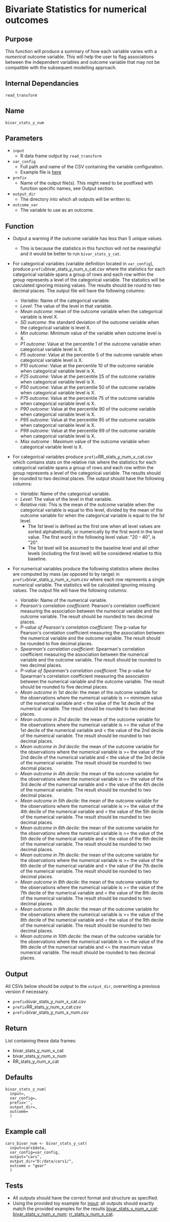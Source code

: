 # Bivariate Statistics for numerical outcomes

## Purpose
This function will produce a summary of how each variable varies with a _numerical_ outcome variable. This will help the user to flag associations between the independent variables and outcome variable that may not be compatible with the subsequent modelling approach.

## Internal Dependancies
`read_transform`

## Name
`bivar_stats_y_num`

## Parameters
* `input`
  * R data frame output by `read_transform`
* `var_config`
  * Full path and name of the CSV containing the variable configuration.
  * Example file is [here](../example_metadata_files/var_config.csv)
* `prefix`
  * Name of the output file(s). This might need to be postfixed with function specific names, see Output section.
* `output_dir`
  * The directory into which all outputs will be written to.
* `outcome_var`
  * The variable to use as an outcome.

## Function
* Output a warning if the outcome variable has less than 5 unique values.
  * This is because the statistics in this function will not be meaningful and it would be better to run `bivar_stats_y_cat`.
* For categorical variables (variable definition located in `var_config`), produce `prefix`bivar_stats_y_num_x_cat.csv where the statistics for each categorical variable spans a group of rows and each row within the group represents a level of the categorical variable. The statistics will be calculated ignoring missing values. The results should be round to two decimal places. The output file will have the following columns:
  * _Variable_: Name of the categorical variable.
  * _Level_: The value of the level in that variable.
  * _Mean outcome_: mean of the outcome variable when the categorical variable is level X.
  * _SD outcome_: the standard deviation of the outcome variable when the categorical variable is level X.
  * _Min outcome_: Minimum value of the variable when outcome level is X.
  * _P1 outcome_: Value at the percentile 1 of the outcome variable when categorical variable level is X.
  * _P5 outcome_: Value at the percentile 5 of the outcome variable when categorical variable level is X.
  * _P10 outcome_: Value at the percentile 10 of the outcome variable when categorical variable level is X.
  * _P25 outcome_: Value at the percentile 25 of the outcome variable when categorical variable level is X.
  * _P50 outcome_: Value at the percentile 50 of the outcome variable when categorical variable level is X.
  * _P75 outcome_: Value at the percentile 75 of the outcome variable when categorical variable level is X.
  * _P90 outcome_: Value at the percentile 90 of the outcome variable when categorical variable level is X.
  * _P95 outcome_: Value at the percentile 95 of the outcome variable when categorical variable level is X.
  * _P99 outcome_: Value at the percentile 99 of the outcome variable when categorical variable level is X.
  * _Max outcome_ : Maximum value of the outcome variable when categorical variable level is X.

* For categorical variables produce `prefix`RR_stats_y_num_x_cat.csv which contains stats on the relative risk where the statistics for each categorical variable spans a group of rows and each row within the group represents a level of the categorical variable. The results should be rounded to two decimal places. The output should have the following columns:
  * _Variable_: Name of the categorical variable.
  * _Level_: The value of the level in that variable.
  * _Relative risk_: This is the mean of the outcome variable when the categorical variable is equal to this level, divided by the mean of the outcome variable for when the categorical variable is equal to the _1st_ level.
    * The _1st_ level is defined as the first one when all level values are sorted alphabetically, or numerically by the first word in the level value. The first word in the following level value: "20 - 40", is "20".
    * The _1st_ level will be assumed to the baseline level and all other levels (including the first level) will be considered relative to this baseline.

* For numerical variables produce the following statistics where deciles are computed by mass (as opposed to by range) in `prefix`bivar_stats_y_num_x_num.csv where each row represents a single numerical variable.  The statistics will be calculated ignoring missing values. The output file will have the following columns:
  * _Variable_: Name of the numerical variable.
  * _Pearson's correlation coefficient_: Pearson's correlation coefficient measuring the association between the numerical variable and the outcome variable. The result should be rounded to two decimal places.
  * _P-value of Pearson's correlation coefficient_: The p-value for Pearson's correlation coefficient measuring the association between the numerical variable and the outcome variable. The result should be rounded to five decimal places.
  * _Spearman's correlation coefficient_: Spearman's correlation coefficient measuring the association between the numerical variable and the outcome variable. The result should be rounded to two decimal places.
  * _P-value of Spearman's correlation coefficient_: The p-value for Spearman's correlation coefficient measuring the association between the numerical variable and the outcome variable. The result should be rounded to five decimal places.
  * _Mean outcome in 1st decile_: the mean of the outcome variable for the observations where the numerical variable is >= minimum value of the numerical variable and < the value of the 1st decile of the numerical variable. The result should be rounded to two decimal places.
  * _Mean outcome in 2nd decile_: the mean of the outcome variable for the observations where the numerical variable is >= the value of the 1st decile of the numerical variable  and < the value of the 2nd decile of the numerical variable. The result should be rounded to two decimal places.
  * _Mean outcome in 3rd decile_: the mean of the outcome variable for the observations where the numerical variable is >= the value of the 2nd decile of the numerical variable  and < the value of the 3rd decile of the numerical variable. The result should be rounded to two decimal places.
  * _Mean outcome in 4th decile_: the mean of the outcome variable for the observations where the numerical variable is >= the value of the 3rd decile of the numerical variable  and < the value of the 4th decile of the numerical variable. The result should be rounded to two decimal places.
  * _Mean outcome in 5th decile_: the mean of the outcome variable for the observations where the numerical variable is >= the value of the 4th decile of the numerical variable  and < the value of the 5th decile of the numerical variable. The result should be rounded to two decimal places.
  * _Mean outcome in 6th decile_: the mean of the outcome variable for the observations where the numerical variable is >= the value of the 5th decile of the numerical variable  and < the value of the 6th decile of the numerical variable. The result should be rounded to two decimal places.
  * _Mean outcome in 7th decile_: the mean of the outcome variable for the observations where the numerical variable is >= the value of the 6th decile of the numerical variable  and < the value of the 7th decile of the numerical variable. The result should be rounded to two decimal places.
  * _Mean outcome in 8th decile_: the mean of the outcome variable for the observations where the numerical variable is >= the value of the 7th decile of the numerical variable  and < the value of the 8th decile of the numerical variable. The result should be rounded to two decimal places.
  * _Mean outcome in 9th decile_: the mean of the outcome variable for the observations where the numerical variable is >= the value of the 8th decile of the numerical variable  and < the value of the 9th decile of the numerical variable. The result should be rounded to two decimal places.
  * _Mean outcome in 10th decile_:  the mean of the outcome variable for the observations where the numerical variable is >= the value of the 9th decile of the numerical variable  and <= the maximum value numerical variable. The result should be rounded to two decimal places.

## Output
All CSVs below should be output to the `output_dir`, overwriting a previous version if necessary.
* `prefix`bivar_stats_y_num_x_cat.csv
* `prefix`RR_stats_y_num_x_cat.csv
* `prefix`bivar_stats_y_num_x_num.csv

## Return
List containing these data frames:
* bivar_stats_y_num_x_cat
* bivar_stats_y_num_x_num
* RR_stats_y_num_x_cat

## Defaults
```
bivar_stats_y_num(
  input=,
  var_config=,
  prefix='',
  output_dir=,
  outcome=
  )  
```

## Example call
```
cars_bivar_num <- bivar_stats_y_cat(
  input=cars$data,
  var_config=var_config,
  output="cars",
  output_dir="D:/data/cars1/",
  outcome = "gear"
  )
```

## Tests
* All outputs should have the correct format and structure as specified.
* Using the provided toy example for [input](./example_data/mtcars.csv): all outputs should exactly match the provided examples for the results [bivar_stats_y_num_x_cat](./example_output_csvs/bivar_stats_y_num_x_cat.csv);
[bivar_stats_y_num_x_num](./example_output_csvs/bivar_stats_y_num_x_num.csv);
[rr_stats_y_num_x_cat](./example_output_csvs/rr_stats_y_num_x_cat.csv).
